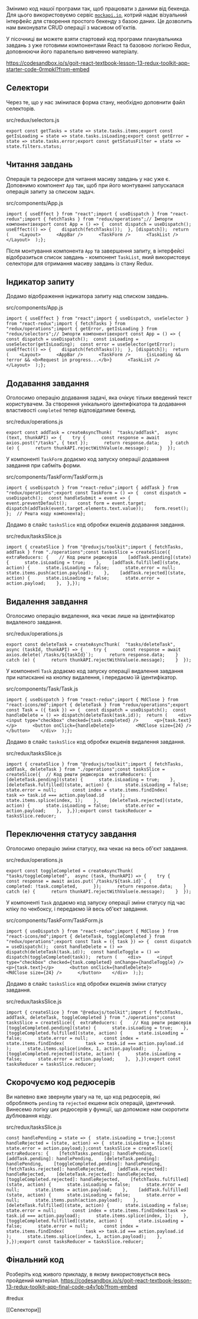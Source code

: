 Змінимо код нашої програми так, щоб працювати з даними від бекенда. Для цього використовуємо сервіс [`mockapi.io`](https://mockapi.io/), котрий надає візуальний інтерфейс для створення простого бекенду з базою даних. Це дозволить нам виконувати CRUD операції з масивом об'єктів.

У пісочниці ви можете взяти стартовий код програми планувальника завдань з уже готовими компонентами React та базовою логікою Redux, доповнюючи його паралельно вивченню матеріалу.

https://codesandbox.io/s/goit-react-textbook-lesson-13-redux-toolkit-app-starter-code-0rmpkl?from-embed

## Селектори[​](https://textbook.edu.goit.global/react-zr7b4k/v1/uk/docs/lesson-13/example-app#%D1%81%D0%B5%D0%BB%D0%B5%D0%BA%D1%82%D0%BE%D1%80%D0%B8 "Пряме посилання на цей заголовок")

Через те, що у нас змінилася форма стану, необхідно доповнити файл селекторів.

src/redux/selectors.js

```
export const getTasks = state => state.tasks.items;export const getIsLoading = state => state.tasks.isLoading;export const getError = state => state.tasks.error;export const getStatusFilter = state => state.filters.status;
```

## Читання завдань[​](https://textbook.edu.goit.global/react-zr7b4k/v1/uk/docs/lesson-13/example-app#%D1%87%D0%B8%D1%82%D0%B0%D0%BD%D0%BD%D1%8F-%D0%B7%D0%B0%D0%B2%D0%B4%D0%B0%D0%BD%D1%8C "Пряме посилання на цей заголовок")

Операція та редюсери для читання масиву завдань у нас уже є. Доповнимо компонент `App` так, щоб при його монтуванні запускалася операція запиту за списком задач.

src/components/App.js

```
import { useEffect } from "react";import { useDispatch } from "react-redux";import { fetchTasks } from "redux/operations";// Імпорти компонентівexport const App = () => {  const dispatch = useDispatch();  useEffect(() => {    dispatch(fetchTasks());  }, [dispatch]);  return (    <Layout>      <AppBar />      <TaskForm />      <TaskList />    </Layout>  );};
```

Після монтування компонента `App` та завершення запиту, в інтерфейсі відобразиться список завдань - компонент `TaskList`, який використовує селектори для отримання масиву завдань із стану Redux.

## Індикатор запиту[​](https://textbook.edu.goit.global/react-zr7b4k/v1/uk/docs/lesson-13/example-app#%D1%96%D0%BD%D0%B4%D0%B8%D0%BA%D0%B0%D1%82%D0%BE%D1%80-%D0%B7%D0%B0%D0%BF%D0%B8%D1%82%D1%83 "Пряме посилання на цей заголовок")

Додамо відображення індикатора запиту над списком завдань.

src/components/App.js

```
import { useEffect } from "react";import { useDispatch, useSelector } from "react-redux";import { fetchTasks } from "redux/operations";import { getError, getIsLoading } from "redux/selectors";// Імпорти компонентівexport const App = () => {  const dispatch = useDispatch();  const isLoading = useSelector(getIsLoading);  const error = useSelector(getError);  useEffect(() => {    dispatch(fetchTasks());  }, [dispatch]);  return (    <Layout>      <AppBar />      <TaskForm />      {isLoading && !error && <b>Request in progress...</b>}      <TaskList />    </Layout>  );};
```

## Додавання завдання[​](https://textbook.edu.goit.global/react-zr7b4k/v1/uk/docs/lesson-13/example-app#%D0%B4%D0%BE%D0%B4%D0%B0%D0%B2%D0%B0%D0%BD%D0%BD%D1%8F-%D0%B7%D0%B0%D0%B2%D0%B4%D0%B0%D0%BD%D0%BD%D1%8F "Пряме посилання на цей заголовок")

Оголосимо операцію додавання задачі, яка очікує тільки введений текст користувачем. За створення унікального ідентифікатора та додавання властивості `completed` тепер відповідатиме бекенд.

src/redux/operations.js

```
export const addTask = createAsyncThunk(  "tasks/addTask",  async (text, thunkAPI) => {    try {      const response = await axios.post("/tasks", { text });      return response.data;    } catch (e) {      return thunkAPI.rejectWithValue(e.message);    }  });
```

У компоненті `TaskForm` додаємо код запуску операції додавання завдання при сабміть форми.

src/components/TaskForm/TaskForm.js

```
import { useDispatch } from "react-redux";import { addTask } from "redux/operations";export const TaskForm = () => {  const dispatch = useDispatch();  const handleSubmit = event => {    event.preventDefault();    const form = event.target;    dispatch(addTask(event.target.elements.text.value));    form.reset();  };  // Решта коду компонента};
```

Додамо в слайс `tasksSlice` код обробки екшенів додавання завдання.

src/redux/tasksSlice.js

```
import { createSlice } from "@reduxjs/toolkit";import { fetchTasks, addTask } from "./operations";const tasksSlice = createSlice({  extraReducers: {    // Код решти редюсерів    [addTask.pending](state) {      state.isLoading = true;    },    [addTask.fulfilled](state, action) {      state.isLoading = false;      state.error = null;      state.items.push(action.payload);    },    [addTask.rejected](state, action) {      state.isLoading = false;      state.error = action.payload;    },  },});
```

## Видалення завдання[​](https://textbook.edu.goit.global/react-zr7b4k/v1/uk/docs/lesson-13/example-app#%D0%B2%D0%B8%D0%B4%D0%B0%D0%BB%D0%B5%D0%BD%D0%BD%D1%8F-%D0%B7%D0%B0%D0%B2%D0%B4%D0%B0%D0%BD%D0%BD%D1%8F "Пряме посилання на цей заголовок")

Оголосимо операцію видалення, яка чекає лише на ідентифікатор видаленого завдання.

src/redux/operations.js

```
export const deleteTask = createAsyncThunk(  "tasks/deleteTask",  async (taskId, thunkAPI) => {    try {      const response = await axios.delete(`/tasks/${taskId}`);      return response.data;    } catch (e) {      return thunkAPI.rejectWithValue(e.message);    }  });
```

У компоненті `Task` додаємо код запуску операції видалення завдання при натисканні на кнопку видалення, і передаємо їй ідентифікатор.

src/components/Task/Task.js

```
import { useDispatch } from "react-redux";import { MdClose } from "react-icons/md";import { deleteTask } from "redux/operations";export const Task = ({ task }) => {  const dispatch = useDispatch();  const handleDelete = () => dispatch(deleteTask(task.id));  return (    <div>      <input type="checkbox" checked={task.completed} />      <p>{task.text}</p>      <button onClick={handleDelete}>        <MdClose size={24} />      </button>    </div>  );};
```

Додамо в слайс `tasksSlice` код обробки екшенів видалення завдання.

src/redux/tasksSlice.js

```
import { createSlice } from "@reduxjs/toolkit";import { fetchTasks, addTask, deleteTask } from "./operations";const tasksSlice = createSlice({  // Код решти редюсерів  extraReducers: {    [deleteTask.pending](state) {      state.isLoading = true;    },    [deleteTask.fulfilled](state, action) {      state.isLoading = false;      state.error = null;      const index = state.items.findIndex(        task => task.id === action.payload.id      );      state.items.splice(index, 1);    },    [deleteTask.rejected](state, action) {      state.isLoading = false;      state.error = action.payload;    },  },});export const tasksReducer = tasksSlice.reducer;
```

## Переключення статусу завдання[​](https://textbook.edu.goit.global/react-zr7b4k/v1/uk/docs/lesson-13/example-app#%D0%BF%D0%B5%D1%80%D0%B5%D0%BA%D0%BB%D1%8E%D1%87%D0%B5%D0%BD%D0%BD%D1%8F-%D1%81%D1%82%D0%B0%D1%82%D1%83%D1%81%D1%83-%D0%B7%D0%B0%D0%B2%D0%B4%D0%B0%D0%BD%D0%BD%D1%8F "Пряме посилання на цей заголовок")

Оголосимо операцію зміни статусу, яка чекає на весь об'єкт завдання.

src/redux/operations.js

```
export const toggleCompleted = createAsyncThunk(  "tasks/toggleCompleted",  async (task, thunkAPI) => {    try {      const response = await axios.put(`/tasks/${task.id}`, {        completed: !task.completed,      });      return response.data;    } catch (e) {      return thunkAPI.rejectWithValue(e.message);    }  });
```

У компоненті `Task` додаємо код запуску операції зміни статусу під час кліку по чекбоксу, і передаємо їй весь об'єкт завдання.

src/components/TaskForm/TaskForm.js

```
import { useDispatch } from "react-redux";import { MdClose } from "react-icons/md";import { deleteTask, toggleCompleted } from "redux/operations";export const Task = ({ task }) => {  const dispatch = useDispatch();  const handleDelete = () => dispatch(deleteTask(task.id));  const handleToggle = () => dispatch(toggleCompleted(task));  return (    <div>      <input type="checkbox" checked={task.completed} onChange={handleToggle} />      <p>{task.text}</p>      <button onClick={handleDelete}>        <MdClose size={24} />      </button>    </div>  );};
```

Додамо в слайс `tasksSlice` код обробки екшенів зміни статусу завдання.

src/redux/tasksSlice.js

```
import { createSlice } from "@reduxjs/toolkit";import { fetchTasks, addTask, deleteTask, toggleCompleted } from "./operations";const tasksSlice = createSlice({  extraReducers: {    // Код решти редюсерів    [toggleCompleted.pending](state) {      state.isLoading = true;    },    [toggleCompleted.fulfilled](state, action) {      state.isLoading = false;      state.error = null;      const index = state.items.findIndex(        task => task.id === action.payload.id      );      state.items.splice(index, 1, action.payload);    },    [toggleCompleted.rejected](state, action) {      state.isLoading = false;      state.error = action.payload;    },  },});export const tasksReducer = tasksSlice.reducer;
```

## Скорочуємо код редюсерів[​](https://textbook.edu.goit.global/react-zr7b4k/v1/uk/docs/lesson-13/example-app#%D1%81%D0%BA%D0%BE%D1%80%D0%BE%D1%87%D1%83%D1%94%D0%BC%D0%BE-%D0%BA%D0%BE%D0%B4-%D1%80%D0%B5%D0%B4%D1%8E%D1%81%D0%B5%D1%80%D1%96%D0%B2 "Пряме посилання на цей заголовок")

Ви напевно вже звернули увагу на те, що код редюсерів, які обробляють `pending` та `rejected` екшени всіх операцій, ідентичний. Винесемо логіку цих редюсерів у функції, що допоможе нам скоротити дублювання коду.

src/redux/tasksSlice.js

```
const handlePending = state => {  state.isLoading = true;};const handleRejected = (state, action) => {  state.isLoading = false;  state.error = action.payload;};const tasksSlice = createSlice({  extraReducers: {    [fetchTasks.pending]: handlePending,    [addTask.pending]: handlePending,    [deleteTask.pending]: handlePending,    [toggleCompleted.pending]: handlePending,    [fetchTasks.rejected]: handleRejected,    [addTask.rejected]: handleRejected,    [deleteTask.rejected]: handleRejected,    [toggleCompleted.rejected]: handleRejected,    [fetchTasks.fulfilled](state, action) {      state.isLoading = false;      state.error = null;      state.items = action.payload;    },    [addTask.fulfilled](state, action) {      state.isLoading = false;      state.error = null;      state.items.push(action.payload);    },    [deleteTask.fulfilled](state, action) {      state.isLoading = false;      state.error = null;      const index = state.items.findIndex(task => task.id === action.payload);      state.items.splice(index, 1);    },    [toggleCompleted.fulfilled](state, action) {      state.isLoading = false;      state.error = null;      const index = state.items.findIndex(        task => task.id === action.payload.id      );      state.items.splice(index, 1, action.payload);    },  },});export const tasksReducer = tasksSlice.reducer;
```

## Фінальний код[​](https://textbook.edu.goit.global/react-zr7b4k/v1/uk/docs/lesson-13/example-app#%D1%84%D1%96%D0%BD%D0%B0%D0%BB%D1%8C%D0%BD%D0%B8%D0%B9-%D0%BA%D0%BE%D0%B4 "Пряме посилання на цей заголовок")

Розберіть код живого прикладу, в якому використовується весь пройдений матеріал.
https://codesandbox.io/s/goit-react-textbook-lesson-13-redux-toolkit-app-final-code-q4v1pb?from-embed

#redux 

[[Селектори]]
